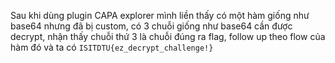 Sau khi dùng plugin CAPA explorer mình liền thấy có một hàm giống như base64 nhưng đã bị custom, có 3 chuỗi giống như base64 cần được decrypt, nhận thấy chuỗi thứ 3 là chuỗi đúng ra flag, follow up theo flow của hàm đó và ta có `ISITDTU{ez_decrypt_challenge!}`